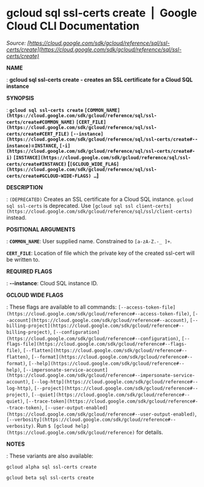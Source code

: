 # gcloud sql ssl-certs create  |  Google Cloud CLI Documentation

*Source: [https://cloud.google.com/sdk/gcloud/reference/sql/ssl-certs/create](https://cloud.google.com/sdk/gcloud/reference/sql/ssl-certs/create)*

**NAME**

: **gcloud sql ssl-certs create - creates an SSL certificate for a Cloud SQL instance**

**SYNOPSIS**

: **`gcloud sql ssl-certs create` `[COMMON_NAME](https://cloud.google.com/sdk/gcloud/reference/sql/ssl-certs/create#COMMON_NAME)` `[CERT_FILE](https://cloud.google.com/sdk/gcloud/reference/sql/ssl-certs/create#CERT_FILE)` `[--instance](https://cloud.google.com/sdk/gcloud/reference/sql/ssl-certs/create#--instance)`=`INSTANCE`, `[-i](https://cloud.google.com/sdk/gcloud/reference/sql/ssl-certs/create#-i)` `[INSTANCE](https://cloud.google.com/sdk/gcloud/reference/sql/ssl-certs/create#INSTANCE)` [`[GCLOUD_WIDE_FLAG](https://cloud.google.com/sdk/gcloud/reference/sql/ssl-certs/create#GCLOUD-WIDE-FLAGS) …`]**

**DESCRIPTION**

: `(DEPRECATED)` Creates an SSL certificate for a Cloud SQL instance.
`gcloud sql ssl-certs` is deprecated. Use `[gcloud sql ssl
client-certs](https://cloud.google.com/sdk/gcloud/reference/sql/ssl/client-certs)` instead.

**POSITIONAL ARGUMENTS**

: **`COMMON_NAME`**:
User supplied name. Constrained to `[a-zA-Z.-_ ]+`.

**`CERT_FILE`**:
Location of file which the private key of the created ssl-cert will be written
to.

**REQUIRED FLAGS**

: **--instance**:
Cloud SQL instance ID.

**GCLOUD WIDE FLAGS**

: These flags are available to all commands: `[--access-token-file](https://cloud.google.com/sdk/gcloud/reference#--access-token-file)`,
`[--account](https://cloud.google.com/sdk/gcloud/reference#--account)`, `[--billing-project](https://cloud.google.com/sdk/gcloud/reference#--billing-project)`,
`[--configuration](https://cloud.google.com/sdk/gcloud/reference#--configuration)`,
`[--flags-file](https://cloud.google.com/sdk/gcloud/reference#--flags-file)`,
`[--flatten](https://cloud.google.com/sdk/gcloud/reference#--flatten)`, `[--format](https://cloud.google.com/sdk/gcloud/reference#--format)`, `[--help](https://cloud.google.com/sdk/gcloud/reference#--help)`, `[--impersonate-service-account](https://cloud.google.com/sdk/gcloud/reference#--impersonate-service-account)`,
`[--log-http](https://cloud.google.com/sdk/gcloud/reference#--log-http)`,
`[--project](https://cloud.google.com/sdk/gcloud/reference#--project)`, `[--quiet](https://cloud.google.com/sdk/gcloud/reference#--quiet)`, `[--trace-token](https://cloud.google.com/sdk/gcloud/reference#--trace-token)`, `[--user-output-enabled](https://cloud.google.com/sdk/gcloud/reference#--user-output-enabled)`,
`[--verbosity](https://cloud.google.com/sdk/gcloud/reference#--verbosity)`.
Run `$ [gcloud help](https://cloud.google.com/sdk/gcloud/reference)` for details.

**NOTES**

: These variants are also available:

```
gcloud alpha sql ssl-certs create
```

```
gcloud beta sql ssl-certs create
```
